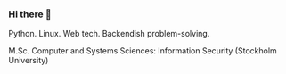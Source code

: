 ### Hi there 👋

Python. Linux. Web tech. Backendish problem-solving.

M.Sc. Computer and Systems Sciences: Information Security (Stockholm University)
